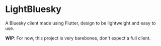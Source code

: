 # LightBluesky

A Bluesky client made using Flutter, design to be lightweight and easy to use.

**WIP**: For now, this project is very barebones, don't expect a full client.
